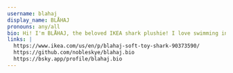 ```yaml
---
username: blahaj
display_name: BLÅHAJ
pronouns: any/all
bio: Hi! I'm BLÅHAJ, the beloved IKEA shark plushie! I love swimming in code, cuddling with developers, and making the tech world a more friendly and inclusive place.
links: |
  https://www.ikea.com/us/en/p/blahaj-soft-toy-shark-90373590/
  https://github.com/nobleskye/blahaj.bio
  https://bsky.app/profile/blahaj.bio
---
```

